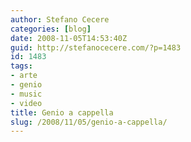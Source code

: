 ```yaml
---
author: Stefano Cecere
categories: [blog]
date: 2008-11-05T14:53:40Z
guid: http://stefanocecere.com/?p=1483
id: 1483
tags:
- arte
- genio
- music
- video
title: Genio a cappella
slug: /2008/11/05/genio-a-cappella/
---
```


